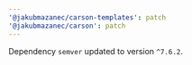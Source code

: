 ```yaml
---
'@jakubmazanec/carson-templates': patch
'@jakubmazanec/carson': patch
---
```

Dependency `semver` updated to version `^7.6.2`.
